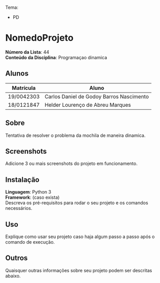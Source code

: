Tema:
 - PD

# NomedoProjeto

**Número da Lista**: 44<br>
**Conteúdo da Disciplina**: Programaçao dinamica<br>

## Alunos
|Matrícula | Aluno |
| -- | -- |
| 19/0042303  |  Carlos Daniel de Godoy Barros Nascimento |
| 18/0121847  |  Helder Lourenço de Abreu Marques |

## Sobre 
Tentativa de resolver o problema da mochila de maneira dinamica. 

## Screenshots
Adicione 3 ou mais screenshots do projeto em funcionamento.

## Instalação 
**Linguagem**: Python 3<br>
**Framework**: (caso exista)<br>
Descreva os pré-requisitos para rodar o seu projeto e os comandos necessários.

## Uso 
Explique como usar seu projeto caso haja algum passo a passo após o comando de execução.

## Outros 
Quaisquer outras informações sobre seu projeto podem ser descritas abaixo.





